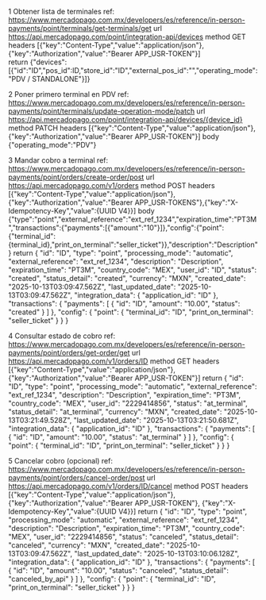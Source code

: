 1 Obtener lista de terminales
ref: https://www.mercadopago.com.mx/developers/es/reference/in-person-payments/point/terminals/get-terminals/get
url 
https://api.mercadopago.com/point/integration-api/devices
method
GET
headers
[{"key":"Content-Type","value":"application/json"},{"key":"Authorization","value":"Bearer APP_USR-TOKEN"}]  
return
{"devices":[{"id":"ID","pos_id":ID,"store_id":"ID","external_pos_id":"","operating_mode":"PDV / STANDALONE"}]}

2 Poner primero terminal en PDV
ref: https://www.mercadopago.com.mx/developers/es/reference/in-person-payments/point/terminals/update-operation-mode/patch
url
https://api.mercadopago.com/point/integration-api/devices/{device_id}
method
PATCH
headers
[{"key":"Content-Type","value":"application/json"},{"key":"Authorization","value":"Bearer APP_USR-TOKEN"}]
body
{"operating_mode":"PDV"}


3 Mandar cobro a terminal
ref: https://www.mercadopago.com.mx/developers/es/reference/in-person-payments/point/orders/create-order/post
url
https://api.mercadopago.com/v1/orders
method
POST
headers
[{"key":"Content-Type","value":"application/json"},{"key":"Authorization","value":"Bearer APP_USR-TOKENS"},{"key":"X-Idempotency-Key","value":{UUID V4}}]
body
{"type":"point","external_reference":"ext_ref_1234","expiration_time":"PT3M","transactions":{"payments":[{"amount":"10"}]},"config":{"point":{"terminal_id":{terminal_id},"print_on_terminal":"seller_ticket"}},"description":"Description"}
return 
{
    "id": "ID",
    "type": "point",
    "processing_mode": "automatic",
    "external_reference": "ext_ref_1234",
    "description": "Description",
    "expiration_time": "PT3M",
    "country_code": "MEX",
    "user_id": "ID",
    "status": "created",
    "status_detail": "created",
    "currency": "MXN",
    "created_date": "2025-10-13T03:09:47.562Z",
    "last_updated_date": "2025-10-13T03:09:47.562Z",
    "integration_data": {
        "application_id": "ID"
    },
    "transactions": {
        "payments": [
            {
                "id": "ID",
                "amount": "10.00",
                "status": "created"
            }
        ]
    },
    "config": {
        "point": {
            "terminal_id": "ID",
            "print_on_terminal": "seller_ticket"
        }
    }
}

4 Consultar estado de cobro
ref: https://www.mercadopago.com.mx/developers/es/reference/in-person-payments/point/orders/get-order/get
url
https://api.mercadopago.com/v1/orders/ID
method
GET
headers
[{"key":"Content-Type","value":"application/json"},{"key":"Authorization","value":"Bearer APP_USR-TOKEN"}]
return
{
    "id": "ID",
    "type": "point",
    "processing_mode": "automatic",
    "external_reference": "ext_ref_1234",
    "description": "Description",
    "expiration_time": "PT3M",
    "country_code": "MEX",
    "user_id": "2229414856",
    "status": "at_terminal",
    "status_detail": "at_terminal",
    "currency": "MXN",
    "created_date": "2025-10-13T03:21:49.528Z",
    "last_updated_date": "2025-10-13T03:21:50.681Z",
    "integration_data": {
        "application_id": "ID"
    },
    "transactions": {
        "payments": [
            {
                "id": "ID",
                "amount": "10.00",
                "status": "at_terminal"
            }
        ]
    },
    "config": {
        "point": {
            "terminal_id": "ID",
            "print_on_terminal": "seller_ticket"
        }
    }
}

5 Cancelar cobro (opcional)
ref: https://www.mercadopago.com.mx/developers/es/reference/in-person-payments/point/orders/cancel-order/post
url
https://api.mercadopago.com/v1/orders/ID/cancel
method
POST
headers
[{"key":"Content-Type","value":"application/json"},{"key":"Authorization","value":"Bearer APP_USR-TOKEN"}, {"key":"X-Idempotency-Key","value":{UUID V4}}]
return
{
    "id": "ID",
    "type": "point",
    "processing_mode": "automatic",
    "external_reference": "ext_ref_1234",
    "description": "Description",
    "expiration_time": "PT3M",
    "country_code": "MEX",
    "user_id": "2229414856",
    "status": "canceled",
    "status_detail": "canceled",
    "currency": "MXN",
    "created_date": "2025-10-13T03:09:47.562Z",
    "last_updated_date": "2025-10-13T03:10:06.128Z",
    "integration_data": {
        "application_id": "ID"
    },
    "transactions": {
        "payments": [
            {
                "id": "ID",
                "amount": "10.00",
                "status": "canceled",
                "status_detail": "canceled_by_api"
            }
        ]
    },
    "config": {
        "point": {
            "terminal_id": "ID",
            "print_on_terminal": "seller_ticket"
        }
    }
}